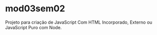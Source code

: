 # mod03sem02

Projeto para criação de JavaScript Com HTML Incorporado, Externo ou JavaScript Puro com Node.

